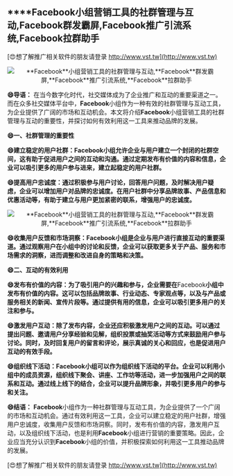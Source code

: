 ## ****Facebook**小组营销工具的社群管理与互动,**Facebook**群发霸屏,**Facebook**推广引流系统,**Facebook**拉群助手**

[😍想了解推广相关软件的朋友请登录 http://www.vst.tw](http://www.vst.tw)

 <center><img src="https://vst.tw/MP4/tuiguang/png/3.png" alt="**Facebook**小组营销工具的社群管理与互动,**Facebook**群发霸屏,**Facebook**推广引流系统,**Facebook**拉群助手"></center>

**😄导语：**
在当今数字化时代，社交媒体成为了企业推广和互动的重要渠道之一。而在众多社交媒体平台中，**Facebook**小组作为一种有效的社群管理与互动工具，为企业提供了广阔的市场和互动机会。本文将介绍**Facebook**小组营销工具的社群管理与互动的重要性，并探讨如何有效利用这一工具来推动品牌的发展。

**😄一、社群管理的重要性**

**😄建立稳定的用户社群：**Facebook**小组允许企业与用户建立一个封闭的社群空间，这有助于促进用户之间的互动和沟通。通过定期发布有价值的内容和信息，企业可以吸引更多的用户参与进来，建立起稳定的用户社群。**

**😄提高用户忠诚度：通过积极参与用户讨论，回答用户问题，及时解决用户疑虑，企业可以增加用户对品牌的忠诚度。在用户社群中分享品牌故事、产品信息和优惠活动等，有助于建立与用户更加紧密的联系，增强用户的忠诚度。**

 <center><img src="https://vst.tw/MP4/tuiguang/png/6.png" alt="**Facebook**小组营销工具的社群管理与互动,**Facebook**群发霸屏,**Facebook**推广引流系统,**Facebook**拉群助手"></center>

**😄收集用户反馈和市场洞察：**Facebook**小组是企业与用户进行直接互动的重要渠道。通过观察用户在小组中的讨论和反馈，企业可以获取更多关于产品、服务和市场需求的洞察，进而调整和改进自身的策略和决策。**

**😄二、互动的有效利用**

**😄发布有价值的内容：为了吸引用户的兴趣和参与，企业需要在**Facebook**小组中发布有价值的内容。这可以包括品牌故事、行业动态、专家观点等，以及与产品或服务相关的新闻、宣传片段等。通过提供有用的信息，企业可以吸引更多用户的关注和参与。**

**😄激发用户互动：除了发布内容，企业还应积极激发用户之间的互动。可以通过提出问题、邀请用户分享经验和见解，组织投票或抽奖活动等方式来鼓励用户参与讨论。同时，及时回复用户的留言和评论，展示真诚的关心和回应，也是促进用户互动的有效手段。**

**😄组织线下活动：**Facebook**小组可以作为组织线下活动的平台。企业可以利用小组中的成员资源，组织线下聚会、讲座、工作坊等活动，进一步加强用户之间的联系和互动。通过线上线下的结合，企业可以提升品牌形象，并吸引更多用户的参与和关注。**

**😄结语：**
**Facebook**小组作为一种社群管理与互动工具，为企业提供了一个广阔的市场和互动机会。通过有效利用这一工具，企业可以建立稳定的用户社群，增强用户忠诚度，收集用户反馈和市场洞察。同时，发布有价值的内容，激发用户互动，以及组织线下活动，也是利用**Facebook**小组进行营销的重要策略。因此，企业应当充分认识到**Facebook**小组的价值，并积极探索如何利用这一工具推动品牌的发展。

[😍想了解推广相关软件的朋友请登录 http://www.vst.tw](http://www.vst.tw)



